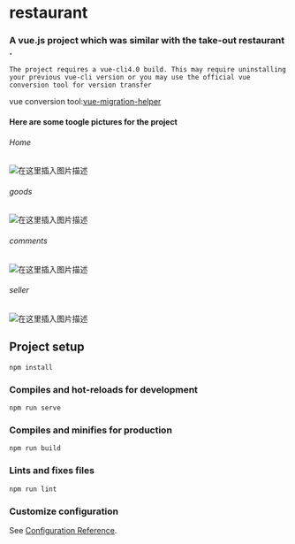 # restaurant

### A vue.js project which was similar with the take-out restaurant .

```
The project requires a vue-cli4.0 build. This may require uninstalling your previous vue-cli version or you may use the official vue conversion tool for version transfer
```

vue conversion tool:[vue-migration-helper](https://github.com/vuejs/vue-migration-helper)

#### Here are some toogle pictures for the project

###### Home

![在这里插入图片描述](https://img-blog.csdnimg.cn/20191021214430753.png?x-oss-process=image/watermark,type_ZmFuZ3poZW5naGVpdGk,shadow_10,text_aHR0cHM6Ly9ibG9nLmNzZG4ubmV0L3dlaXhpbl80Mjc2OTU2MQ==,size_16,color_FFFFFF,t_70)

###### goods

![在这里插入图片描述](https://img-blog.csdnimg.cn/20191021214523671.png?x-oss-process=image/watermark,type_ZmFuZ3poZW5naGVpdGk,shadow_10,text_aHR0cHM6Ly9ibG9nLmNzZG4ubmV0L3dlaXhpbl80Mjc2OTU2MQ==,size_16,color_FFFFFF,t_70)

###### comments

![在这里插入图片描述](https://img-blog.csdnimg.cn/20191021214609963.png?x-oss-process=image/watermark,type_ZmFuZ3poZW5naGVpdGk,shadow_10,text_aHR0cHM6Ly9ibG9nLmNzZG4ubmV0L3dlaXhpbl80Mjc2OTU2MQ==,size_16,color_FFFFFF,t_70)

###### seller

![在这里插入图片描述](https://img-blog.csdnimg.cn/20191021214654696.png?x-oss-process=image/watermark,type_ZmFuZ3poZW5naGVpdGk,shadow_10,text_aHR0cHM6Ly9ibG9nLmNzZG4ubmV0L3dlaXhpbl80Mjc2OTU2MQ==,size_16,color_FFFFFF,t_70)

## Project setup

```
npm install
```

### Compiles and hot-reloads for development

```
npm run serve
```

### Compiles and minifies for production

```
npm run build
```

### Lints and fixes files

```
npm run lint
```

### Customize configuration

See [Configuration Reference](https://cli.vuejs.org/config/).
